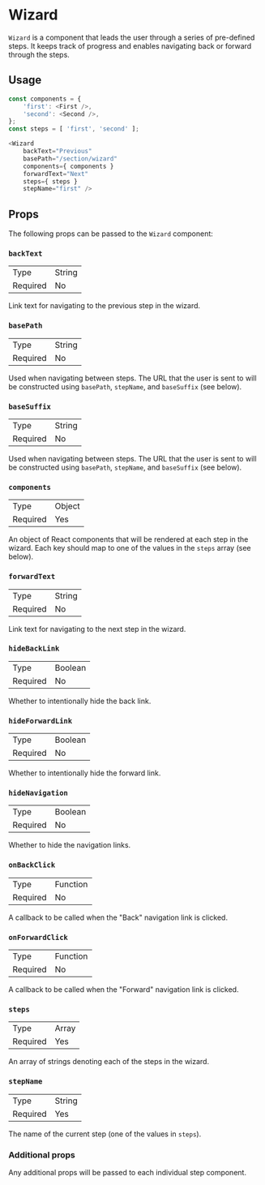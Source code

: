 Wizard
======
`Wizard` is a component that leads the user through a series of pre-defined steps.
It keeps track of progress and enables navigating back or forward through the steps.

## Usage

```js
const components = {
	'first': <First />,
	'second': <Second />,
};
const steps = [ 'first', 'second' ];

<Wizard
	backText="Previous"
	basePath="/section/wizard"
	components={ components }
	forwardText="Next"
	steps={ steps }
	stepName="first" />
```

## Props

The following props can be passed to the `Wizard` component:

### `backText`

<table>
	<tr><td>Type</td><td>String</td></tr>
	<tr><td>Required</td><td>No</td></tr>
</table>

Link text for navigating to the previous step in the wizard.

### `basePath`

<table>
	<tr><td>Type</td><td>String</td></tr>
	<tr><td>Required</td><td>No</td></tr>
</table>

Used when navigating between steps. The URL that the user is sent to will be constructed using
`basePath`, `stepName`, and `baseSuffix` (see below).

### `baseSuffix`

<table>
	<tr><td>Type</td><td>String</td></tr>
	<tr><td>Required</td><td>No</td></tr>
</table>

Used when navigating between steps. The URL that the user is sent to will be constructed using
`basePath`, `stepName`, and `baseSuffix` (see below).

### `components`

<table>
	<tr><td>Type</td><td>Object</td></tr>
	<tr><td>Required</td><td>Yes</td></tr>
</table>

An object of React components that will be rendered at each step in the wizard. Each key should map
to one of the values in the `steps` array (see below).

### `forwardText`

<table>
	<tr><td>Type</td><td>String</td></tr>
	<tr><td>Required</td><td>No</td></tr>
</table>

Link text for navigating to the next step in the wizard.

### `hideBackLink`

<table>
	<tr><td>Type</td><td>Boolean</td></tr>
	<tr><td>Required</td><td>No</td></tr>
</table>

Whether to intentionally hide the back link.

### `hideForwardLink`

<table>
	<tr><td>Type</td><td>Boolean</td></tr>
	<tr><td>Required</td><td>No</td></tr>
</table>

Whether to intentionally hide the forward link.

### `hideNavigation`

<table>
	<tr><td>Type</td><td>Boolean</td></tr>
	<tr><td>Required</td><td>No</td></tr>
</table>

Whether to hide the navigation links.

### `onBackClick`

<table>
	<tr><td>Type</td><td>Function</td></tr>
	<tr><td>Required</td><td>No</td></tr>
</table>

A callback to be called when the "Back" navigation link is clicked.

### `onForwardClick`

<table>
	<tr><td>Type</td><td>Function</td></tr>
	<tr><td>Required</td><td>No</td></tr>
</table>

A callback to be called when the "Forward" navigation link is clicked.

### `steps`

<table>
	<tr><td>Type</td><td>Array</td></tr>
	<tr><td>Required</td><td>Yes</td></tr>
</table>

An array of strings denoting each of the steps in the wizard.

### `stepName`

<table>
	<tr><td>Type</td><td>String</td></tr>
	<tr><td>Required</td><td>Yes</td></tr>
</table>

The name of the current step (one of the values in `steps`).

### Additional props

Any additional props will be passed to each individual step component.
